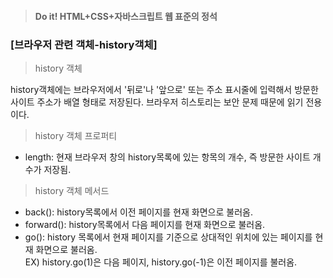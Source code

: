 > #### Do it! HTML+CSS+자바스크립트 웹 표준의 정석
 ### [브라우저 관련 객체-history객체]
 > history 객체
 
 history객체에는 브라우저에서 '뒤로'나 '앞으로' 또는 주소 표시줄에 입력해서 방문한 사이트 주소가 배열 형태로 저장된다. 브라우저 히스토리는 보안 문제 때문에 읽기 전용이다. 

 > history 객체 프로퍼티
 - length: 현재 브라우저 창의 history목록에 있는 항목의 개수, 즉 방문한 사이트 개수가 저장됨.
 > history 객체 메서드
 - back(): history목록에서 이전 페이지를 현재 화면으로 불러옴.
 - forward(): history목록에서 다음 페이지를 현재 화면으로 불러옴.
 - go(): history 목록에서 현재 페이지를 기준으로 상대적인 위치에 있는 페이지를 현재 화면으로 불러옴.  
 EX) history.go(1)은 다음 페이지, history.go(-1)은 이전 페이지를 불러옴.